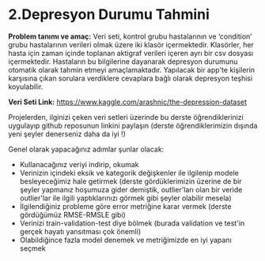 # 2.Depresyon Durumu Tahmini 

**Problem tanımı ve amaç:** Veri seti, kontrol grubu hastalarının ve ‘condition’ grubu hastalarının verileri olmak üzere iki klasör içermektedir. Klasörler, her hasta için zaman içinde toplanan aktigraf verileri içeren ayrı bir csv dosyası içermektedir. Hastaların bu bilgilerine dayanarak depresyon durumunu otomatik olarak tahmin etmeyi amaçlamaktadır.  Yapılacak bir app'te kişilerin karşısına çıkan sorulara verdiklere cevaplara bağlı olarak depresyon teşhisi koyulabilir. 


**Veri Seti Link:** https://www.kaggle.com/arashnic/the-depression-dataset  


Projelerden, ilginizi çeken veri setleri üzerinde bu derste öğrendiklerinizi uygulayıp github reposunun linkini paylaşın (derste öğrendiklerimizin dışında yeni şeyler denerseniz daha da iyi !)

Genel olarak yapacağınız adımlar şunlar olacak:

* Kullanacağınız veriyi indirip, okumak
* Verinizin içindeki eksik ve kategorik değişkenler ile ilgilenip modele besleyeceğimiz hale getirmek (derste gördüklerimizin üzerine de bir şeyler yapmanız hoşumuza gider demiştik, outlier'ları olan bir veride outlier'lar ile ilgili yaptıklarınızı görmek gibi şeyler olabilir mesela)
* İlgilendiğiniz probleme göre error metriğine karar vermek (derste gördüğümüz RMSE-RMSLE gibi)
* Verinizi train-validation-test diye bölmek (burada validation ve test'in gerçek hayatı yansıtması çok önemli)
* Olabildiğince fazla model denemek ve metriğimizde en iyi yapanı seçmek 
